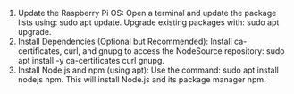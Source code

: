 1. Update the Raspberry Pi OS:
Open a terminal and update the package lists using: sudo apt update.
Upgrade existing packages with: sudo apt upgrade. 
2. Install Dependencies (Optional but Recommended):
Install ca-certificates, curl, and gnupg to access the NodeSource repository: sudo apt install -y ca-certificates curl gnupg. 
3. Install Node.js and npm (using apt):
Use the command: sudo apt install nodejs npm. This will install Node.js and its package manager npm. 